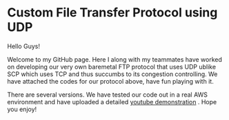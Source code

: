 # Custom File Transfer Protocol using UDP
Hello Guys! 

Welcome to my GitHub page. Here I along with my teammates have worked on developing our very own baremetal FTP protocol that uses UDP ublike SCP which uses TCP and thus succumbs to its congestion controlling. We have attached the codes for our protocol above, have fun playing with it. 

There are several versions. We have tested our code out in a real AWS environment and have uploaded a detailed [youtube demonstration](https://www.youtube.com/watch?v=todOqsPI3iM) . Hope you enjoy!
